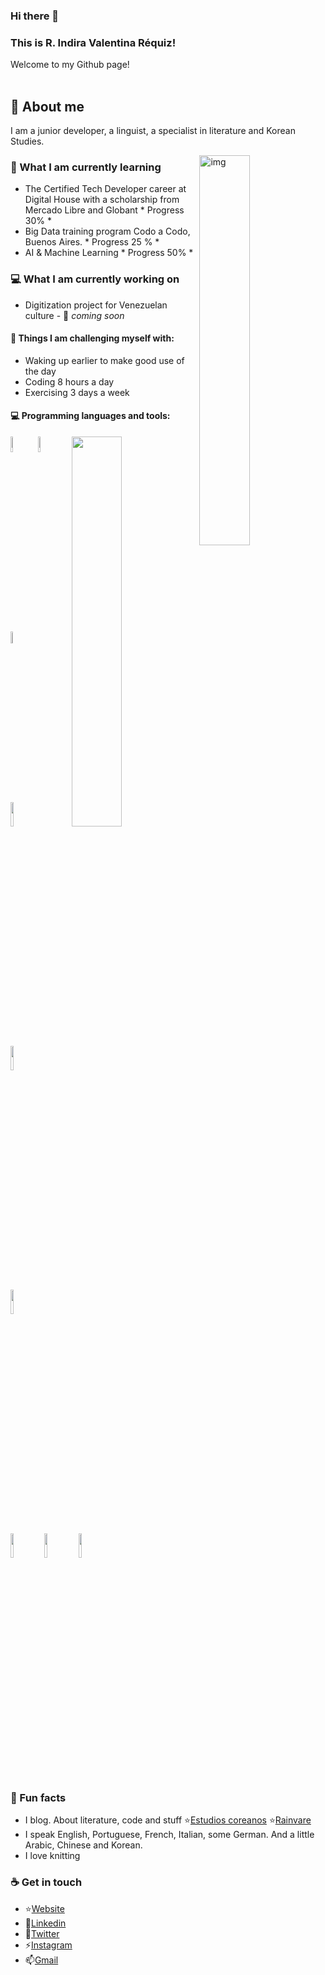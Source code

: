 ### Hi there 👋 
### This is R. Indira Valentina Réquiz!
Welcome to my Github page!  
<br/>
## 🧐 About me
I am a junior developer, a linguist, a specialist in literature and Korean Studies.
<br/>

<img align="right" alt="img" src="https://github.com/rainvare/CTDDigitalHouse/blob/main/img/perfil.png" width="40%" height="auto" />

### 📖 What I am currently learning
- The Certified Tech Developer career at Digital House with a scholarship from Mercado Libre and Globant * Progress 30% *
- Big Data training program Codo a Codo, Buenos Aires. * Progress 25 % *
- AI & Machine Learning  * Progress 50% *

### 💻 What I am currently working on
- Digitization project for Venezuelan culture  -  🚀 *coming soon*

#### :muscle: Things I am challenging myself with:
- Waking up earlier to make good use of the day
- Coding 8 hours a day
- Exercising 3 days a week


#### :computer: Programming languages and tools: 
<p>
	<img width="40%" align="right" src="https://github-readme-stats.vercel.app/api?username=rainvare&show_icons=true&hide_border=true" />

<code><img width="8%" src="https://www.vectorlogo.zone/logos/w3_html5/w3_html5-icon.svg"></code>
<code><img width="8%" src="https://www.vectorlogo.zone/logos/w3_css/w3_css-icon.svg"></code>
<code><img width="7%" src="https://cdn.worldvectorlogo.com/logos/javascript-1.svg"></code>
<br/>
<code><img width="10%" src="https://www.vectorlogo.zone/logos/git-scm/git-scm-ar21.svg"></code>
<code><img width="10%" src="https://www.vectorlogo.zone/logos/java/java-ar21.svg"></code>
<code><img width="10%" src="https://www.vectorlogo.zone/logos/python/python-ar21.svg"></code>
<br/>
<code><img width="10%" src="https://www.vectorlogo.zone/logos/mysql/mysql-ar21.svg"></code>
<code><img width="10%" src="https://www.vectorlogo.zone/logos/mongodb/mongodb-ar21.svg"></code>
<code><img width="10%" src="https://www.soutechventures.com/wp-content/uploads/2018/07/ibm-spss-training-in-abuja-lagos-nigeria.png"></code>
</p>

### 🌴 Fun facts
- I blog. About literature, code and stuff
⭐️[Estudios coreanos](https://literaturacoreana.wordpress.com/)
⭐️[Rainvare](https://rainvare.wordpress.com/)
- I speak English, Portuguese, French, Italian, some German. And a little Arabic, Chinese and Korean.
- I love knitting

### ☕ Get in touch
- ⭐️[Website](https://rainvare.github.io/portfolio/)
- 📝[Linkedin](https://www.linkedin.com/in/indiravalentinarequiz/)
- 💬[Twitter](https://twitter.com/rainvare)
- ⚡[Instagram](https://instagram.com/indirarequiz)
- 📫[Gmail](mailto:indirarequiz@gmail.com)
